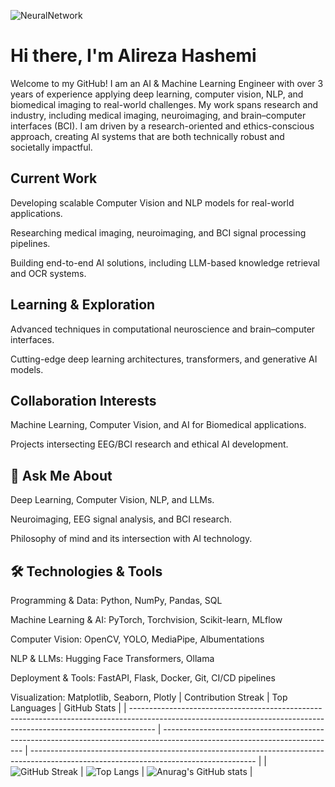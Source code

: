 ![NeuralNetwork](https://www.nikonsmallworld.com/images/photos/2020/_photo800/No9-JasonKirk_2Neurons.jpg)

# Hi there, I'm Alireza Hashemi

Welcome to my GitHub! I am an AI & Machine Learning Engineer with over 3 years of experience applying deep learning, computer vision, NLP, and biomedical imaging to real-world challenges. My work spans research and industry, including medical imaging, neuroimaging, and brain–computer interfaces (BCI). I am driven by a research-oriented and ethics-conscious approach, creating AI systems that are both technically robust and societally impactful.

##  Current Work

Developing scalable Computer Vision and NLP models for real-world applications.

Researching medical imaging, neuroimaging, and BCI signal processing pipelines.

Building end-to-end AI solutions, including LLM-based knowledge retrieval and OCR systems.

##  Learning & Exploration

Advanced techniques in computational neuroscience and brain–computer interfaces.

Cutting-edge deep learning architectures, transformers, and generative AI models.

##  Collaboration Interests

Machine Learning, Computer Vision, and AI for Biomedical applications.

Projects intersecting EEG/BCI research and ethical AI development.

## 💬 Ask Me About

Deep Learning, Computer Vision, NLP, and LLMs.

Neuroimaging, EEG signal analysis, and BCI research.

Philosophy of mind and its intersection with AI technology.

## 🛠️ Technologies & Tools

Programming & Data: Python, NumPy, Pandas, SQL

Machine Learning & AI: PyTorch, Torchvision, Scikit-learn, MLflow

Computer Vision: OpenCV, YOLO, MediaPipe, Albumentations

NLP & LLMs: Hugging Face Transformers, Ollama

Deployment & Tools: FastAPI, Flask, Docker, Git, CI/CD pipelines

Visualization: Matplotlib, Seaborn, Plotly
| Contribution Streak                                                                                                                                                | Top Languages                                                                                                             | GitHub Stats                                                                                                                           |
| ------------------------------------------------------------------------------------------------------------------------------------------------------------------ | ------------------------------------------------------------------------------------------------------------------------- | -------------------------------------------------------------------------------------------------------------------------------------- |
| ![GitHub Streak](https://github-readme-streak-stats.herokuapp.com?user=alirzx\&theme=radical\&hide_border=true\&border_radius=5.1\&date_format=M%20j%5B%2C%20Y%5D) | ![Top Langs](https://github-readme-stats.vercel.app/api/top-langs/?username=alirzx\&layout=donut-vertical\&theme=radical) | ![Anurag's GitHub stats](https://github-readme-stats.vercel.app/api?username=alirzx\&show_icons=true\&theme=radical\&hide_border=true) |

